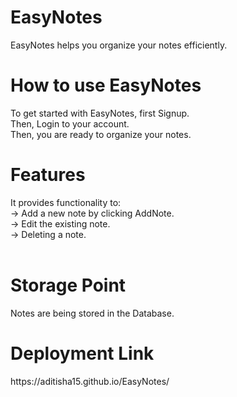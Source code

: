 # EasyNotes
EasyNotes helps you organize your notes efficiently.<br>
<h1>How to use EasyNotes</h1>
To get started with EasyNotes, first Signup.<br>
Then, Login to your account.<br>
Then, you are ready to organize your notes.<br>
<h1>Features</h1>
It provides functionality to:<br>
-> Add a new note by clicking AddNote.<br>
-> Edit the existing note.<br>
-> Deleting a note.<br>
<br>
<h1>Storage Point</h1>
Notes are being stored in the Database.
<br>
<h1>Deployment Link</h1>
https://aditisha15.github.io/EasyNotes/
